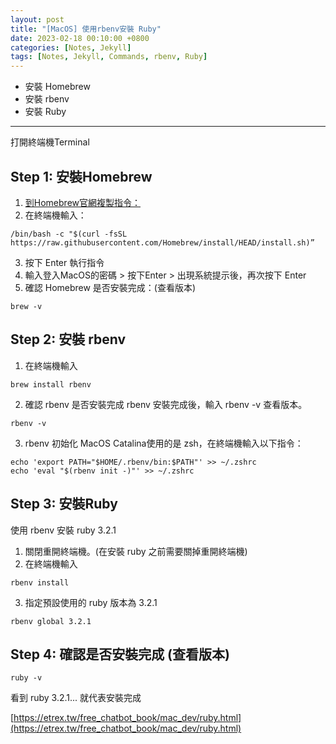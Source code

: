 ```yaml
---
layout: post
title: "[MacOS] 使用rbenv安裝 Ruby"
date: 2023-02-18 00:10:00 +0800
categories: [Notes, Jekyll]
tags: [Notes, Jekyll, Commands, rbenv, Ruby]
---
```


- 安裝 Homebrew
- 安裝 rbenv 
- 安裝 Ruby

*****

打開終端機Terminal
## Step 1: 安裝Homebrew
1. [到Homebrew官網複製指令：](https://brew.sh/index_zh-tw)
2. 在終端機輸入：
```
/bin/bash -c "$(curl -fsSL https://raw.githubusercontent.com/Homebrew/install/HEAD/install.sh)”
```
3. 按下 Enter 執行指令 
4. 輸入登入MacOS的密碼  > 按下Enter >  出現系統提示後，再次按下 Enter
5. 確認 Homebrew 是否安裝完成：(查看版本)
```
brew -v
``` 

## Step 2: 安裝 rbenv 
1. 在終端機輸入 
```
brew install rbenv
```
2. 確認 rbenv 是否安裝完成
rbenv 安裝完成後，輸入 rbenv -v 查看版本。
```
rbenv -v
```
3. rbenv 初始化
MacOS Catalina使用的是 zsh，在終端機輸入以下指令：
```shell
echo 'export PATH="$HOME/.rbenv/bin:$PATH"' >> ~/.zshrc
echo 'eval "$(rbenv init -)"' >> ~/.zshrc
```

## Step 3: 安裝Ruby
使用 rbenv 安裝 ruby 3.2.1
1. 關閉重開終端機。(在安裝 ruby 之前需要關掉重開終端機)
2. 在終端機輸入 
``` 
rbenv install
```
3. 指定預設使用的 ruby 版本為 3.2.1
```
rbenv global 3.2.1
```

## Step 4: 確認是否安裝完成 (查看版本)
```
ruby -v
```
看到 ruby 3.2.1... 就代表安裝完成


[https://etrex.tw/free_chatbot_book/mac_dev/ruby.html](https://etrex.tw/free_chatbot_book/mac_dev/ruby.html)